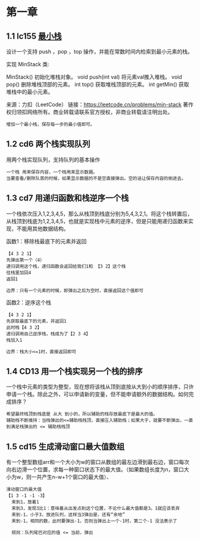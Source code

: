 # 第一章

## 1.1  lc155   [最小栈](https://leetcode.cn/problems/min-stack/)

设计一个支持 push ，pop ，top 操作，并能在常数时间内检索到最小元素的栈。

实现 MinStack 类:

MinStack() 初始化堆栈对象。
void push(int val) 将元素val推入堆栈。
void pop() 删除堆栈顶部的元素。
int top() 获取堆栈顶部的元素。
int getMin() 获取堆栈中的最小元素。

来源：力扣（LeetCode）
链接：https://leetcode.cn/problems/min-stack
著作权归领扣网络所有。商业转载请联系官方授权，非商业转载请注明出处。

````
增加一个最小栈，保存每一步的最小值即可。
````

## 1.2 cd6 两个栈实现队列

用两个栈实现队列，支持队列的基本操作

````
一个栈 用来保存内容，一个栈用来显示数据。
当要查看/删除队首的时候，如果显示数据的不是空直接弹出。空的话让保存内容的倒进去。
````

## 1.3 cd7 用递归函数和栈逆序一个栈

一个栈依次压入1,2,3,4,5，那么从栈顶到栈底分别为5,4,3,2,1。将这个栈转置后，从栈顶到栈底为1,2,3,4,5，也就是实现栈中元素的逆序，但是只能用递归函数来实现，不能用其他数据结构。

函数1：移除栈最底下的元素并返回

````
【4 3 2 1】
先弹出第一个（4）
递归调用这个栈，递归函数会返回给我们1和 【3 2】这个栈
往栈里加回4
返回1

边界：只有一个元素的时候，即弹出之后为空时，直接返回这个值即可
````

函数2：逆序这个栈

````
【4 3 2 1】
先获取最底下的元素，并返回1
此时栈【4 3 2】
递归调用自己逆序栈，栈成为了【2 3 4】
栈加入1

边界：栈大小<=1时，直接返回即可
````

## 1.4  CD13 用一个栈实现另一个栈的排序

​	一个栈中元素的类型为整型，现在想将该栈从顶到底按从大到小的顺序排序，只许申请一个栈。除此之外，可以申请新的变量，但不能申请额外的数据结构。如何完成排序？

```
希望最终栈顶到栈底是 从大 到小的，所以辅助的栈存放最底下是最大的值。
辅助栈不断维持：当栈弹出的<=辅助栈栈顶，直接压入辅助栈；如果大于，就要不断弹出，一直到满足栈弹出的 <= 辅助栈栈顶

```

## 1.5 cd15 生成滑动窗口最大值数组

有一个整型数组arr和一个大小为w的窗口从数组的最左边滑到最右边，窗口每次向右边滑一个位置，求每一种窗口状态下的最大值。（如果数组长度为n，窗口大小为w，则一共产生n-w+1个窗口的最大值）、

````
滑动窗口的最大值
【1 3 -1 -1 -3】
  来到1，放着1
  来到3，发现3比1：意味着从出发点到这个位置，不论什么最大值都是3。1就应该丢弃
  来到-1，小于3，放进队列，这样当3弹出是，还有“余地”
  来到-1，相同的数，此时要弹出-1，否则当弹出上一个-1时，第二个-1 没法表示了
  
  规则：队列尾巴对应的值 <= 当前，弹出
````

